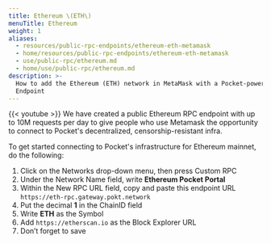 ```yaml
---
title: Ethereum \(ETH\)
menuTitle: Ethereum
weight: 1
aliases:
  - resources/public-rpc-endpoints/ethereum-eth-metamask
  - home/resources/public-rpc-endpoints/ethereum-eth-metamask
  - use/public-rpc/ethereum.md
  - home/use/public-rpc/ethereum.md
description: >-
  How to add the Ethereum (ETH) network in MetaMask with a Pocket-powered RPC
  Endpoint
---
```



{{< youtube  >}}
We have created a public Ethereum RPC endpoint with up to 10M requests per day to give people who use Metamask the opportunity to connect to Pocket's decentralized, censorship-resistant infra.

To get started connecting to Pocket's infrastructure for Ethereum mainnet, do the following:

1. Click on the Networks drop-down menu, then press Custom RPC
2. Under the Network Name field, write **Ethereum Pocket Portal**
3. Within the New RPC URL field, copy and paste this endpoint URL `https://eth-rpc.gateway.pokt.network`
4. Put the decimal **1** in the ChainID field
5. Write **ETH** as the Symbol
6. Add `https://etherscan.io` as the Block Explorer URL
7. Don’t forget to save

